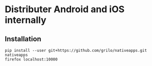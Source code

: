# Distributer Android and iOS internally

## Installation

```
pip install --user git+https://github.com/grilo/nativeapps.git
nativeapps
firefox localhost:10000
```

